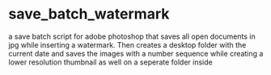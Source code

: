 # save_batch_watermark
a save batch script for adobe photoshop that saves all open documents in jpg while inserting a watermark. Then creates a desktop folder with the current date and saves the images with a number sequence while creating a lower resolution thumbnail as well on a seperate folder inside
